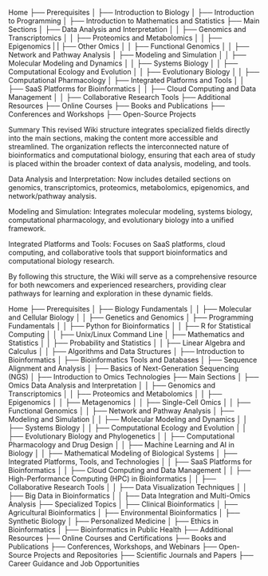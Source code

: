 Home
├── Prerequisites
│   ├── Introduction to Biology
│   ├── Introduction to Programming
│   ├── Introduction to Mathematics and Statistics
├── Main Sections
│   ├── Data Analysis and Interpretation
│   │   ├── Genomics and Transcriptomics
│   │   ├── Proteomics and Metabolomics
│   │   ├── Epigenomics
|   |   ├── Other Omics
│   │   ├── Functional Genomics
│   │   ├── Network and Pathway Analysis
│   ├── Modeling and Simulation
│   │   ├── Molecular Modeling and Dynamics
│   │   ├── Systems Biology
│   │   ├── Computational Ecology and Evolution
│   │   ├── Evolutionary Biology
│   │   ├── Computational Pharmacology
│   ├── Integrated Platforms and Tools
│   │   ├── SaaS Platforms for Bioinformatics
│   │   ├── Cloud Computing and Data Management
│   │   ├── Collaborative Research Tools
├── Additional Resources
    ├── Online Courses
    ├── Books and Publications
    ├── Conferences and Workshops
    ├── Open-Source Projects



Summary
This revised Wiki structure integrates specialized fields directly into the main sections, making the content more accessible and streamlined. The organization reflects the interconnected nature of bioinformatics and computational biology, ensuring that each area of study is placed within the broader context of data analysis, modeling, and tools.

Data Analysis and Interpretation: Now includes detailed sections on genomics, transcriptomics, proteomics, metabolomics, epigenomics, and network/pathway analysis.

Modeling and Simulation: Integrates molecular modeling, systems biology, computational pharmacology, and evolutionary biology into a unified framework.

Integrated Platforms and Tools: Focuses on SaaS platforms, cloud computing, and collaborative tools that support bioinformatics and computational biology research.

By following this structure, the Wiki will serve as a comprehensive resource for both newcomers and experienced researchers, providing clear pathways for learning and exploration in these dynamic fields.


Home
├── Prerequisites
│   ├── Biology Fundamentals
│   │   ├── Molecular and Cellular Biology
│   │   ├── Genetics and Genomics
│   ├── Programming Fundamentals
│   │   ├── Python for Bioinformatics
│   │   ├── R for Statistical Computing
│   │   ├── Unix/Linux Command Line
│   ├── Mathematics and Statistics
│   │   ├── Probability and Statistics
│   │   ├── Linear Algebra and Calculus
│   │   ├── Algorithms and Data Structures
│   ├── Introduction to Bioinformatics
│       ├── Bioinformatics Tools and Databases
│       ├── Sequence Alignment and Analysis
│       ├── Basics of Next-Generation Sequencing (NGS)
│       ├── Introduction to Omics Technologies
├── Main Sections
│   ├── Omics Data Analysis and Interpretation
│   │   ├── Genomics and Transcriptomics
│   │   ├── Proteomics and Metabolomics
│   │   ├── Epigenomics
│   │   ├── Metagenomics
│   │   ├── Single-Cell Omics
│   │   ├── Functional Genomics
│   │   ├── Network and Pathway Analysis
│   ├── Modeling and Simulation
│   │   ├── Molecular Modeling and Dynamics
│   │   ├── Systems Biology
│   │   ├── Computational Ecology and Evolution
│   │   ├── Evolutionary Biology and Phylogenetics
│   │   ├── Computational Pharmacology and Drug Design
│   │   ├── Machine Learning and AI in Biology
│   │   ├── Mathematical Modeling of Biological Systems
│   ├── Integrated Platforms, Tools, and Technologies
│   │   ├── SaaS Platforms for Bioinformatics
│   │   ├── Cloud Computing and Data Management
│   │   ├── High-Performance Computing (HPC) in Bioinformatics
│   │   ├── Collaborative Research Tools
│   │   ├── Data Visualization Techniques
│   │   ├── Big Data in Bioinformatics
│   │   ├── Data Integration and Multi-Omics Analysis
├── Specialized Topics
│   ├── Clinical Bioinformatics
│   ├── Agricultural Bioinformatics
│   ├── Environmental Bioinformatics
│   ├── Synthetic Biology
│   ├── Personalized Medicine
│   ├── Ethics in Bioinformatics
│   ├── Bioinformatics in Public Health
├── Additional Resources
    ├── Online Courses and Certifications
    ├── Books and Publications
    ├── Conferences, Workshops, and Webinars
    ├── Open-Source Projects and Repositories
    ├── Scientific Journals and Papers
    ├── Career Guidance and Job Opportunities



